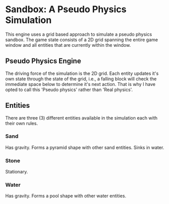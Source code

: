 # Sandbox: A Pseudo Physics Simulation
This engine uses a grid based approach to simulate a pseudo physics sandbox. The game state consists of a 2D grid spanning the entire game window 
and all entities that are currently within the window.

## Pseudo Physics Engine
The driving force of the simulation is the 2D grid. Each entity updates it's own state through the state of the grid, 
i.e., a falling block will check the immediate space below to determine it's next action. That is why I have opted to call this 'Pseudo physics' rather than
'Real physics'.

## Entities
There are three (3) different entities available in the simulation each with their own rules.
### Sand
Has gravity. Forms a pyramid shape with other sand entities. Sinks in water.
### Stone
Stationary.
### Water
Has gravity. Forms a pool shape with other water entities.
